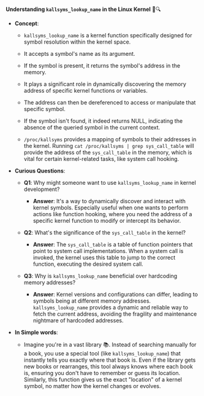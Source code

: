 
**Understanding `kallsyms_lookup_name` in the Linux Kernel** 🐧🔍

- **Concept**:
  - `kallsyms_lookup_name` is a kernel function specifically designed for symbol resolution within the kernel space.
  - It accepts a symbol's name as its argument.
  - If the symbol is present, it returns the symbol's address in the memory.
  - It plays a significant role in dynamically discovering the memory address of specific kernel functions or variables.
  - The address can then be dereferenced to access or manipulate that specific symbol.
  - If the symbol isn't found, it indeed returns NULL, indicating the absence of the queried symbol in the current context.
  
  - `/proc/kallsyms` provides a mapping of symbols to their addresses in the kernel. Running `cat /proc/kallsyms | grep sys_call_table` will provide the address of the `sys_call_table` in the memory, which is vital for certain kernel-related tasks, like system call hooking.

- **Curious Questions**:
  - **Q1**: Why might someone want to use `kallsyms_lookup_name` in kernel development?
    - **Answer**: It's a way to dynamically discover and interact with kernel symbols. Especially useful when one wants to perform actions like function hooking, where you need the address of a specific kernel function to modify or intercept its behavior.
  
  - **Q2**: What's the significance of the `sys_call_table` in the kernel?
    - **Answer**: The `sys_call_table` is a table of function pointers that point to system call implementations. When a system call is invoked, the kernel uses this table to jump to the correct function, executing the desired system call.
  
  - **Q3**: Why is `kallsyms_lookup_name` beneficial over hardcoding memory addresses?
    - **Answer**: Kernel versions and configurations can differ, leading to symbols being at different memory addresses. `kallsyms_lookup_name` provides a dynamic and reliable way to fetch the current address, avoiding the fragility and maintenance nightmare of hardcoded addresses.

- **In Simple words**:
  - Imagine you're in a vast library 📚. Instead of searching manually for a book, you use a special tool (like `kallsyms_lookup_name`) that instantly tells you exactly where that book is. Even if the library gets new books or rearranges, this tool always knows where each book is, ensuring you don't have to remember or guess its location. Similarly, this function gives us the exact "location" of a kernel symbol, no matter how the kernel changes or evolves.